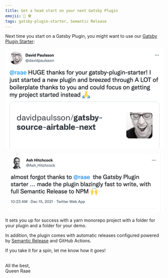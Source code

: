 ```yaml
---
title: Get a head start on your next Gatsby Plugin
emojii: 🎁 🛠
tags: gatsby-plugin-starter, Semantic Release
---
```


Next time you start on a Gatsby Plugin, you might want to use our [Gatsby Plugin Starter](https://github.com/queen-raae/gatsby-plugin-starter):

[![@raae HUGE thanks for your gatsby-plugin-starter! I just started a new plugin and breezed through A LOT of boilerplate thanks to you and could focus on getting my project started instead 🙏](./davidpaulsson-plugin-tweet.png)](https://twitter.com/davidpaulsson/status/1498660929482993669)

[![almost forgot thanks to @raae the Gatsby Plugin starter ... made the plugin blazingly fast to write, with full Semantic Release to NPM](./gatsby-plugin-starter-ash.png)](ttps://twitter.com/Ash_Hitchcock/status/1471048277747548163)

It sets you up for success with a yarn monorepo project with a folder for your plugin and a folder for your demo.

In addition, the plugin comes with automatic releases configured powered by [Semantic Release](https://semantic-release.gitbook.io/) and GitHub Actions.

If you take it for a spin, let me know how it goes!

&nbsp;  
All the best,  
Queen Raae
